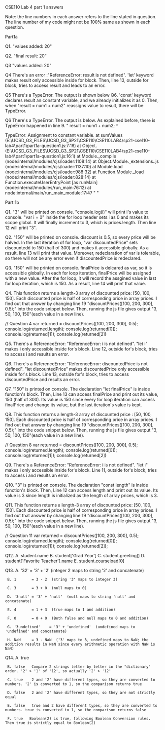 CSE110 Lab 4 part 1 answers

Note: the line numbers in each answer refers to the line stated in question. The line number of my code might not be 100% same as shown in each question.

Part1a

Q1. "values added:  20"

Q2. "final result:  20"


Q3 "values added:  20"

Q4 There's an error :"ReferenceError: result is not defined".
    'let' keyword makes result only accessible inside for block.
    Then, line 13, outside for block, tries to access result and leads to an error.


Q5 There's a TypeError. The output is shown below Q6.
   'const' keyword declares result an constant variable, and we already initializes it as 0.
   Then, when "result = num1 + num2" reassigns value to result, there will be TypeError. 

Q6 There's a TypeError. The output is below. As explained before, there is TypeError happened in line 9. 
"
        result = num1 + num2;
               ^

TypeError: Assignment to constant variable.
    at sumValues (E:\UCSD_G3_FILES\UCSD_G3_SP21\CSE110\CSE110LAB4\sp21-cse110-lab4\part1\part1a-question1.js:7:16)
    at Object.<anonymous> (E:\UCSD_G3_FILES\UCSD_G3_SP21\CSE110\CSE110LAB4\sp21-cse110-lab4\part1\part1a-question1.js:16:1)
    at Module._compile (node:internal/modules/cjs/loader:1108:14)
    at Object.Module._extensions..js (node:internal/modules/cjs/loader:1137:10)
    at Module.load (node:internal/modules/cjs/loader:988:32)
    at Function.Module._load (node:internal/modules/cjs/loader:828:14)
    at Function.executeUserEntryPoint [as runMain] (node:internal/modules/run_main:76:12)
    at node:internal/main/run_main_module:17:47 "
"



Part 1b

Q1. "3" will be printed on console. "console.log(i)" will print i's value to console.
    "var i = 0" inside the for loop header sets i as 0 and makes its scope global. It will finally increment to 3, which is prices.length. Then line 12 will print "3".

Q2. "150" will be printed on console. discount is 0.5, so every price will be halved. In the last iteration of for loop, "var discountedPrice" sets discountedd to 150 (half of 300) and makes it accessible globally. As a result, line 13 will print that value. Moreover, redeclaration of var is tolerable, so there will not be any error even if discountedPrice is redeclared.

Q3. "150" will be printed on console. finalPrice is delcared as var, so it is accessible globally. In each for loop iteration, finalPrice will be assigned with a new value. After the for loop, it will record the assgined value in last for loop iteration, which is 150. As a result, line 14 will print that value.


Q4. This function returns a length-3 array of discounted price: [50, 100, 150]. Each discounted price is half of corresponding price in array prices. I find out that answer by changing line 19 "discountPrices([100, 200, 300], 0.5);" into the code snippet below. Then, running the js file gives output "3, 50, 100, 150"(each value in a new line). 

// Question 4
var returned = discountPrices([100, 200, 300], 0.5);
console.log(returned.length);
console.log(returned[0]);
console.log(returned[1]);
console.log(returned[2])


Q5. There's a ReferenceError: "ReferenceError: i is not defined".
"let i" makes i only accessible inside for's block. Line 12, outside for's block, tries to access i and results an error.

Q6. There's a ReferenceError: "ReferenceError: discountedPrice is not defined".
"let discountedPrice" makes discountedPrice only accessible inside for's block. Line 13, outside for's block, tries to access discountedPrice and results an error.

Q7. "150" is printed on console. The declaration "let finalPrice" is inside function's block. Then, Line 13 can access finalPrice and print out its value, 150 (half of 300). Its value is 150 since every for loop iteration can access finalPrice and change its value, but the last iteration's value is kept.


Q8. This function returns a length-3 array of discounted price : [50, 100, 150]. Each discounted price is half of corresponding price in array prices. I find out that answer by changing line 19 "discountPrices([100, 200, 300], 0.5);" into the code snippet below. Then, running the js file gives output "3, 50, 100, 150"(each value in a new line).

// Question 8
var returned = discountPrices([100, 200, 300], 0.5);
console.log(returned.length);
console.log(returned[0]);
console.log(returned[1]);
console.log(returned[2])


Q9. There's a ReferenceError: "ReferenceError: i is not defined".
"let i" makes i only accessible inside for's block. Line 11, outside for's block, tries to access i and results an error.

Q10. "3" is printed on console. The declaration "const length" is inside function's block. Then, Line 12 can access length and print out its value. Its value is 3 since length is initialized as the length of array prices, which is 3.


Q11. This function returns a length-3 array of discounted price: [50, 100, 150]. Each discounted price is half of corresponding price in array prices. I find out that answer by changing line 19 "discountPrices([100, 200, 300], 0.5);" into the code snippet below. Then, running the js file gives output "3, 50, 100, 150"(each value in a new line).

// Question 11
var returned = discountPrices([100, 200, 300], 0.5);
console.log(returned.length);
console.log(returned[0]);
console.log(returned[1]);
console.log(returned[2]);


Q12. A. student.name
     B. student['Grad Year']
     C. student.greeting()
     D. student['Favorite Teacher'].name
     E. student.courseload[0]

Q13. A. '32'    = '3' + '2'  (integer 2 maps to string '2' and concatenate) 
     
     B. 1       = 3 - 2  (string '3' maps to integer 3)
     
     C. 3       = 3 + 0  (null maps to 0)
     
     D. '3null' = '3' + 'null'  (null maps to string 'null' and concatenate)
     
     E. 4       = 1 + 3  (true maps to 1 and addition)
     
     F. 0       = 0 + 0  (Both false and null maps to 0 and addition)
     
     G. '3undefined'    = '3' + 'undefined'  (undefined maps to 'undefined' and concatenate)
     
     H. NaN     = 3 - NaN  ('3' maps to 3, undefined maps to NaN; the addition results in NaN since every arithmetic operation with NaN is NaN)

Q14. A. true     
     
     B. false   Compare 2 strings letter by letter in the "dictionary" order. '2' > '1' of '12', so actually '2' > '12'
     
     C. true    2 and '2' have different types, so they are converted to numbers. '2' is converted to 1, so the comparison returns true

     D. false   2 and '2' have different types, so they are not strictly equal
     
     E. false   true and 2 have different types, so they are converted to numbers. true is converted to 1, so the comparison returns false
     
     F. true   Boolean(2) is true, following Boolean Conversion rules. Then true is strictly equal to Boolean(2)





